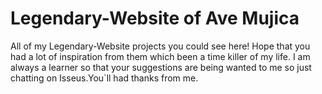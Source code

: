 # Legendary-Website of Ave Mujica
All of my Legendary-Website projects you could see here! Hope that you had a lot of inspiration from them which been a time killer of my life. I am always a learner so that your suggestions are being wanted to me so just chatting on Isseus.You`ll had thanks from me.
